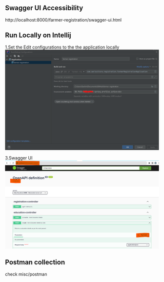 

## Swagger UI Accessibility
http://localhost:8000/farmer-registration/swagger-ui.html

## Run Locally on Intellij

1.Set the Edit configurations to the the application locally
![intellij_run_config.png](./misc/images/intellij_local_run.png)

3.Swagger UI
   ![Swagger_ui.png](./misc/images/Swagger_ui.png)

## Postman collection
   check misc/postman


